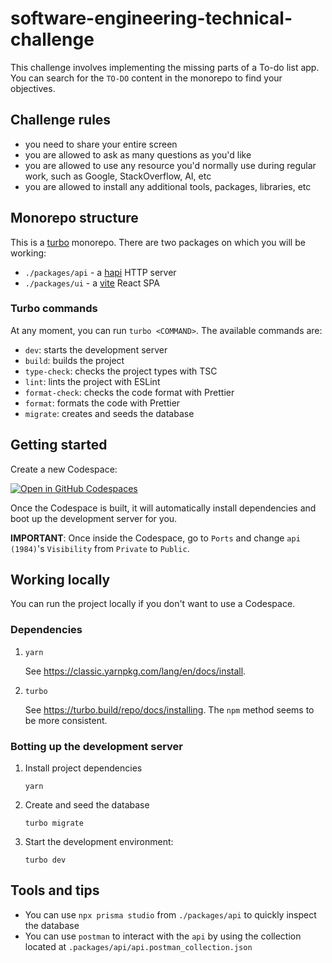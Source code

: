 # software-engineering-technical-challenge

This challenge involves implementing the missing parts of a To-do list app. You can search for the `TO-DO` content in the monorepo to find your objectives.

## Challenge rules

- you need to share your entire screen
- you are allowed to ask as many questions as you'd like
- you are allowed to use any resource you'd normally use during regular work, such as Google, StackOverflow, AI, etc
- you are allowed to install any additional tools, packages, libraries, etc

## Monorepo structure

This is a [turbo](https://turbo.build/repo/docs) monorepo. There are two packages on which you will be working:

- `./packages/api` - a [hapi](https://hapi.dev/) HTTP server
- `./packages/ui` - a [vite](https://vitejs.dev/guide/) React SPA

### Turbo commands

At any moment, you can run `turbo <COMMAND>`. The available commands are:

- `dev`: starts the development server
- `build`: builds the project
- `type-check`: checks the project types with TSC
- `lint`: lints the project with ESLint
- `format-check`: checks the code format with Prettier
- `format`: formats the code with Prettier
- `migrate`: creates and seeds the database

## Getting started

Create a new Codespace:

[![Open in GitHub Codespaces](https://github.com/codespaces/badge.svg)](https://codespaces.new/tatango/software-engineer-technical-challenge)

Once the Codespace is built, it will automatically install dependencies and boot up the development server for you.

**IMPORTANT**: Once inside the Codespace, go to `Ports` and change `api (1984)`'s `Visibility` from `Private` to `Public`.

## Working locally

You can run the project locally if you don't want to use a Codespace.

### Dependencies

1. `yarn`

    See https://classic.yarnpkg.com/lang/en/docs/install.

1. `turbo`

    See https://turbo.build/repo/docs/installing.
    The `npm` method seems to be more consistent.

### Botting up the development server

1. Install project dependencies

    ```
    yarn
    ```

1.  Create and seed the database

    ```
    turbo migrate
    ```

1. Start the development environment:

    ```
    turbo dev
    ```

## Tools and tips

- You can use `npx prisma studio` from `./packages/api` to quickly inspect the database
- You can use `postman` to interact with the `api` by using the collection located at `.packages/api/api.postman_collection.json`
